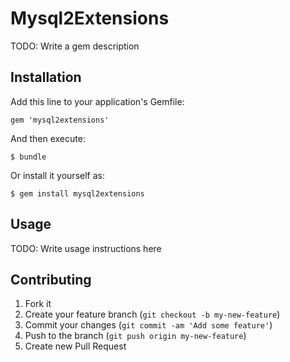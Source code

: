 # Mysql2Extensions

TODO: Write a gem description

## Installation

Add this line to your application's Gemfile:

    gem 'mysql2extensions'

And then execute:

    $ bundle

Or install it yourself as:

    $ gem install mysql2extensions

## Usage

TODO: Write usage instructions here

## Contributing

1. Fork it
2. Create your feature branch (`git checkout -b my-new-feature`)
3. Commit your changes (`git commit -am 'Add some feature'`)
4. Push to the branch (`git push origin my-new-feature`)
5. Create new Pull Request
